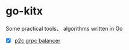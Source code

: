 # go-kitx



Some practical tools、 algorithms written in Go


- [x] [p2c grpc balancer](https://github.com/sado0823/go-kitx/tree/master/grpc/balancer/p2c)